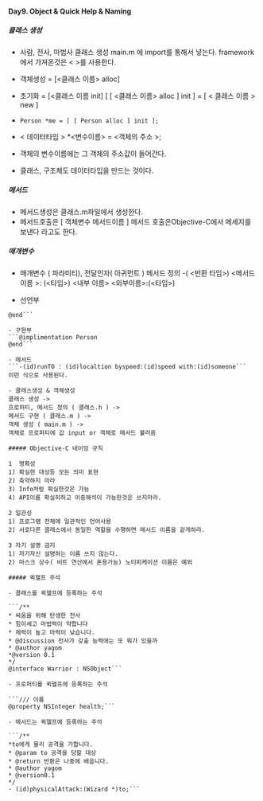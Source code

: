 #### **Day9. Object & Quick Help & Naming**

##### 클래스 생성

- 사람, 전사, 마법사 클래스 생성
main.m 에 import를 통해서 넣는다.
framework에서 가져온것은 < >를 사용한다.
- 객체생성 = [<클래스 이름> alloc]

- 초기화 = [<클래스 이름 init]
[ [ <클래스 이름> alloc ] init ]     =     [ < 클래스 이름 > new ]

- ```Person *me = [ [ Person alloc ] init ];```

- < 데이터타입 > *<변수이름> = <객체의 주소 >;
- 객체의 변수이름에는 그 객체의 주소값이 들어간다.

- 클래스, 구조체도 데이터타입을 만드는 것이다.

##### 메서드

- 메서드생성은 클래스.m파일에서 생성한다.
- 메서드호출은 [  객체변수 메서드이름 ]
메서드 호출은Objective-C에서 메세지를 보낸다 라고도 한다.

##### 매개변수

- 매개변수 ( 파라미티), 전달인자( 아귀먼트 )
메서드 정의
-( <반환 타임>) <메서드 이름 >: (<타입>) <내부 이름>
<외부이름>:(<타입>)

- 선언부
```@interface Person : NSObject
@end```

- 구현부
```@implimentation Person
@end```

- 메서드
```-(id)runTO : (id)localtion byspeed:(id)speed with:(id)someone```
이런 식으로 사용된다.

- 클래스생성 & 객체생성
클래스 생성 -> 
프로퍼티, 메서드 정의 ( 클래스.h ) -> 
메서드 구현 ( 클래스.m ) -> 
객체 생성 ( main.m ) ->
객체로 프로퍼티에 값 input or 객체로 메서드 불러옴

##### Objective-C 네이밍 규칙

1  명확성
1) 확실한 대상등 모든 의미 표현
2) 축약하지 마라
3) Info처럼 확실한것은 가능
4) API이름 확실히하고 이중해석이 가능한것은 쓰지마라.

2 일관성
1) 프로그램 전체에 일관적인 언어사용
2) 서로다른 클래스에서 동일한 역할을 수행하면 메서드 이름을 같게하라.

3 자기 설명 금지
1) 자기자신 설명하는 이름 쓰지 않는다.
2) 마스크 상수( 비트 연산에서 혼용가능) 노티피케이션 이름은 예외

##### 퀵헬프 주석

- 클래스를 퀵헬프에 등록하는 주석

```/**
* 싸움을 위해 탄생한 전사
* 힘이세고 마법력이 약합니다
* 체력이 높고 마력이 낮습니다.
* @discussion 전사가 갖출 능력에는 또 뭐가 있을까
* @author yagom
*@version 0.1
*/
@interface Warrior : NSObject```

- 프로퍼티를 퀵헬프에 등록하는 주석

```/// 이름
@property NSInteger health;```

- 메서드는 퀵헬프에 등록하는 주석

```/**
*to에게 물리 공격을 가합니다.
* @param to 공격을 당할 대상
* @return 반환은 나중에 배웁니다.
* @author yagom
* @version0.1
*/
- (id)physicalAttack:(Wizard *)to;```
